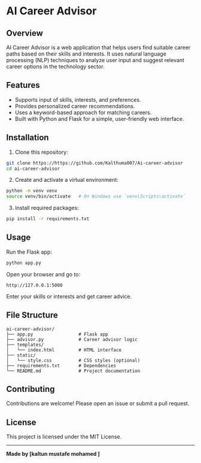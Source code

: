 
# AI Career Advisor

## Overview

AI Career Advisor is a web application that helps users find suitable career paths based on their skills and interests. It uses natural language processing (NLP) techniques to analyze user input and suggest relevant career options in the technology sector.

## Features

- Supports input of skills, interests, and preferences.
- Provides personalized career recommendations.
- Uses a keyword-based approach for matching careers.
- Built with Python and Flask for a simple, user-friendly web interface.

## Installation

1. Clone this repository:

```bash
git clone https://https://github.com/Kalthuma007/Ai-career-advisor
cd ai-career-advisor
```

2. Create and activate a virtual environment:

```bash
python -m venv venv
source venv/bin/activate   # On Windows use `venv\Scripts\activate`
```

3. Install required packages:

```bash
pip install -r requirements.txt
```

## Usage

Run the Flask app:

```bash
python app.py
```

Open your browser and go to:

```
http://127.0.0.1:5000
```

Enter your skills or interests and get career advice.

## File Structure

```
ai-career-advisor/
├── app.py                 # Flask app
├── advisor.py             # Career advisor logic
├── templates/
│   └── index.html         # HTML interface
├── static/
│   └── style.css          # CSS styles (optional)
├── requirements.txt       # Dependencies
└── README.md              # Project documentation
```

## Contributing

Contributions are welcome! Please open an issue or submit a pull request.

## License

This project is licensed under the MIT License.

---

**Made by [kaltun mustafe mohamed ]**
